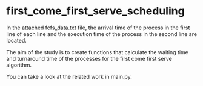 # first_come_first_serve_scheduling
In the attached fcfs_data.txt file, the arrival time of the process in the first line of each line and the execution time of the process in the second line are located.

The aim of the study is to create functions that calculate the waiting time and turnaround time of the processes for the first come first serve algorithm.

You can take a look at the related work in main.py.
